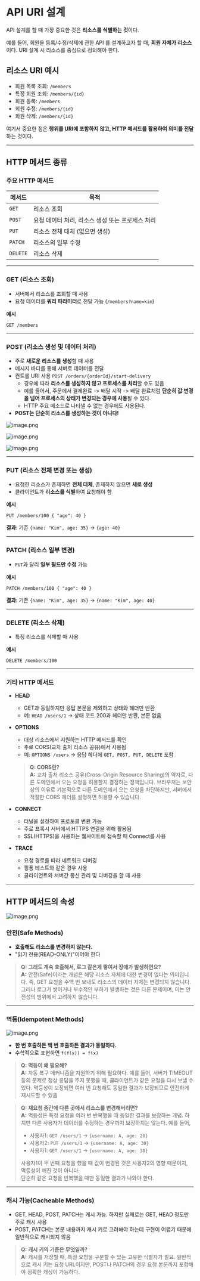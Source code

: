 # API URI 설계

API 설계를 할 때 가장 중요한 것은 **리소스를 식별하는 것**이다.

예를 들어, 회원을 등록/수정/삭제에 관한 API 를 설계하고자 할 때, **회원 자체가 리소스**이다. URI 설계 시 리소스를 중심으로 정의해야 한다.

## 리소스 URI 예시

- 회원 목록 조회: `/members`
- 특정 회원 조회: `/members/{id}`
- 회원 등록: `/members`
- 회원 수정: `/members/{id}`
- 회원 삭제: `/members/{id}`

여기서 중요한 점은 **행위를 URI에 포함하지 않고, HTTP 메서드를 활용하여 의미를 전달**하는 것이다.

---

## HTTP 메서드 종류

### 주요 HTTP 메서드

| 메서드 | 목적 |
| --- | --- |
| `GET` | 리소스 조회 |
| `POST` | 요청 데이터 처리, 리소스 생성 또는 프로세스 처리 |
| `PUT` | 리소스 전체 대체 (없으면 생성) |
| `PATCH` | 리소스의 일부 수정 |
| `DELETE` | 리소스 삭제 |

---

### GET (리소스 조회)

- 서버에서 리소스를 조회할 때 사용
- 요청 데이터를 **쿼리 파라미터**로 전달 가능 (`/members?name=kim`)

**예시**
```
GET /members
```

---

### POST (리소스 생성 및 데이터 처리)

- 주로 **새로운 리소스를 생성**할 때 사용
- 메시지 바디를 통해 서버로 데이터를 전달
- 컨트롤 URI 사용 `POST /orders/{orderId}/start-delivery`
  - 경우에 따라 **리소스를 생성하지 않고 프로세스를 처리**할 수도 있음
  - 예를 들어서, 주문에서 결제완료 -> 배달 시작 -> 배달 완료처럼 **단순히 값 변경을 넘어 프로세스의 상태가 변경되는 경우에 사용**될 수 있다.
  - HTTP 주요 메소드로 나타낼 수 없는 경우에도 사용된다.
- **POST는 단순히 리소스를 생성하는 것이 아니다!**

![image.png](img/18.png)

![image.png](img/19.png)

![image.png](img/20.png)

---

### PUT (리소스 전체 변경 또는 생성)

- 요청한 리소스가 존재하면 **전체 대체**, 존재하지 않으면 **새로 생성**
- 클라이언트가 **리소스를 식별**하여 요청해야 함

**예시**

```
PUT /members/100 { "age": 40 }
```

**결과**: 기존 `{name: "Kim", age: 35}` → `{age: 40}`

---

### PATCH (리소스 일부 변경)

- `PUT`과 달리 **일부 필드만 수정** 가능

**예시**

```
PATCH /members/100 { "age": 40 }
```

**결과**: 기존 `{name: "Kim", age: 35}` → `{name: "Kim", age: 40}`

---

### DELETE (리소스 삭제)

- 특정 리소스를 삭제할 때 사용

**예시**

```
DELETE /members/100
```


---

### 기타 HTTP 메서드

- **HEAD**
    - GET과 동일하지만 응답 본문을 제외하고 상태와 헤더만 반환
    - 예: `HEAD /users/1` → 상태 코드 200과 헤더만 반환, 본문 없음
- **OPTIONS**
    - 대상 리소스에서 지원하는 HTTP 메서드를 확인
    - 주로 CORS(교차 출처 리소스 공유)에서 사용됨
    - 예: `OPTIONS /users` → 응답 헤더에 `GET, POST, PUT, DELETE` 포함

  > **Q: CORS란?**  
  **A:** 교차 출처 리소스 공유(Cross-Origin Resource Sharing)의 약자로, 다른 도메인에서 오는 요청을 허용할지 결정하는 정책입니다. 브라우저는 보안상의 이유로 기본적으로 다른 도메인에서 오는 요청을 차단하지만, 서버에서 적절한 CORS 헤더를 설정하면 허용할 수 있습니다.

- **CONNECT**
    - 터널을 설정하여 프로토콜 변환 가능
    - 주로 프록시 서버에서 HTTPS 연결을 위해 활용됨
    - SSL(HTTPS)을 사용하는 웹사이트에 접속할 때 Connect를 사용
- **TRACE**
    - 요청 경로를 따라 네트워크 디버깅
    - 핑퐁 테스트와 같은 경우 사용
    - 클라이언트와 서버간 통신 관리 및 디버깅을 할 때 사용

---

## HTTP 메서드의 속성

![image.png](img/21.png)

### 안전(Safe Methods)

- **호출해도 리소스를 변경하지 않는다.**
- "읽기 전용(READ-ONLY)"이어야 한다

> **Q: 그래도 계속 호출해서, 로그 같은게 쌓여서 장애가 발생하면요?**  
> **A:** 안전(Safe)이라는 개념은 해당 리소스 자체에 대한 변경이 없다는 의미입니다. 즉, GET 요청을 수백 번 보내도 리소스의 데이터 자체는 변경되지 않습니다. 그러나 로그가 쌓이거나 부수적인 부하가 발생하는 것은 다른 문제이며, 이는 안전성의 범위에서 고려하지 않습니다.

---

### 멱등(Idempotent Methods)

![image.png](img/22.png)

- **한 번 호출하든 백 번 호출하든 결과가 동일하다.**
- 수학적으로 표현하면 `f(f(x)) = f(x)`

> **Q: 멱등이 왜 필요해?**  
> **A:** 자동 복구 메커니즘을 지원하기 위해 필요하다. 예를 들어, 서버가 TIMEOUT 등의 문제로 정상 응답을 주지 못했을 때, 클라이언트가 같은 요청을 다시 보낼 수 있다. 멱등성이 보장되면 여러 번 요청해도 동일한 결과가 보장되므로 안전하게 재시도할 수 있음

> **Q: 재요청 중간에 다른 곳에서 리소스를 변경해버리면?**  
> **A:** 멱등성은 특정 요청을 여러 번 반복했을 때 동일한 결과를 보장하는 개념. 하지만 다른 사용자가 데이터를 수정하는 경우까지 보장하지는 않는다. 예를 들어,
>
> - 사용자1: `GET /users/1` → `{username: A, age: 20}`
> - 사용자2: `PUT /users/1` → `{username: A, age: 30}`
> - 사용자1: `GET /users/1` → `{username: A, age: 30}`
>
> 사용자1이 두 번째 요청을 했을 때 값이 변경된 것은 사용자2의 영향 때문이지, 멱등성이 깨진 것이 아니다.  
> 단순히 같은 요청을 반복했을 때만 동일한 결과가 나와야 한다.

---

### 캐시 가능(Cacheable Methods)

- GET, HEAD, POST, PATCH는 캐시 가능. 하지만 실제로는 GET, HEAD 정도만 주로 캐시 사용
- POST, PATCH는 본문 내용까지 캐시 키로 고려해야 하는데 구현이 어렵기 때문에 일반적으로 캐시되지 않음

> **Q: 캐시 키의 기준은 무엇일까?**  
> **A:** 캐시를 저장할 때, 특정 요청을 구분할 수 있는 고유한 식별자가 필요. 일반적으로 캐시 키는 요청 URL이지만, POST나 PATCH의 경우 요청 본문까지 포함해야 정확한 캐싱이 가능하다.
